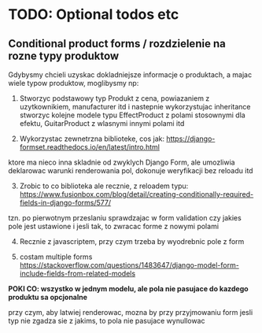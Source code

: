 # TODO: Optional todos etc

## Conditional product forms / rozdzielenie na rozne typy produktow

Gdybysmy chcieli uzyskac dokladniejsze informacje o produktach, a majac wiele typow produktow, moglibysmy np:

1. Stworzyc podstawowy typ Produkt z cena, powiazaniem z uzytkownikiem, manufacturer itd i nastepnie wykorzystujac inheritance stworzyc kolejne modele typu EffectProduct z polami stosownymi dla efektu, GuitarProduct z wlasnymi innymi polami itd

2. Wykorzystac zewnetrzna biblioteke, cos jak:
https://django-formset.readthedocs.io/en/latest/intro.html

ktore ma nieco inna skladnie od zwyklych Django Form, ale umozliwia deklarowac warunki renderowania pol, dokonuje weryfikacji bez reloadu itd

3. Zrobic to co biblioteka ale recznie, z reloadem typu:
https://www.fusionbox.com/blog/detail/creating-conditionally-required-fields-in-django-forms/577/

tzn. po pierwotnym przeslaniu sprawdzajac w form validation czy jakies pole jest ustawione i jesli tak, to zwracac forme z nowymi polami

4. Recznie z javascriptem, przy czym trzeba by wyodrebnic pole z form

5. costam multiple forms https://stackoverflow.com/questions/1483647/django-model-form-include-fields-from-related-models

**POKI CO: wszystko w jednym modelu, ale pola nie pasujace do kazdego produktu sa opcjonalne**

przy czym, aby latwiej renderowac, mozna by przy przyjmowaniu form jesli typ nie zgadza sie z jakims, to pola nie pasujace wynullowac